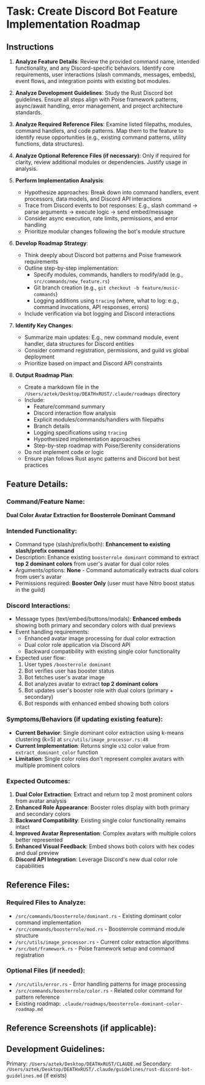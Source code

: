 # Task: Create Discord Bot Feature Implementation Roadmap

## Instructions

1. **Analyze Feature Details**: Review the provided command name, intended functionality, and any Discord-specific behaviors. Identify core requirements, user interactions (slash commands, messages, embeds), event flows, and integration points with existing bot modules.

2. **Analyze Development Guidelines**: Study the Rust Discord bot guidelines. Ensure all steps align with Poise framework patterns, async/await handling, error management, and project architecture standards.

3. **Analyze Required Reference Files**: Examine listed filepaths, modules, command handlers, and code patterns. Map them to the feature to identify reuse opportunities (e.g., existing command patterns, utility functions, data structures).

4. **Analyze Optional Reference Files (if necessary)**: Only if required for clarity, review additional modules or dependencies. Justify usage in analysis.

5. **Perform Implementation Analysis**:
   - Hypothesize approaches: Break down into command handlers, event processors, data models, and Discord API interactions
   - Trace from Discord events to bot responses: E.g., slash command → parse arguments → execute logic → send embed/message
   - Consider async execution, rate limits, permissions, and error handling
   - Prioritize modular changes following the bot's module structure

6. **Develop Roadmap Strategy**:
   - Think deeply about Discord bot patterns and Poise framework requirements
   - Outline step-by-step implementation: 
     - Specify modules, commands, handlers to modify/add (e.g., `src/commands/new_feature.rs`)
     - Git branch creation (e.g., `git checkout -b feature/music-commands`)
     - Logging additions using `tracing` (where, what to log: e.g., command invocations, API responses, errors)
   - Include verification via bot logging and Discord interactions

7. **Identify Key Changes**:
   - Summarize main updates: E.g., new command module, event handler, data structures for Discord entities
   - Consider command registration, permissions, and guild vs global deployment
   - Prioritize based on impact and Discord API constraints

8. **Output Roadmap Plan**:
   - Create a markdown file in the `/Users/aztek/Desktop/DEATHxRUST/.claude/roadmaps` directory
   - Include: 
     - Feature/command summary
     - Discord interaction flow analysis
     - Explicit modules/commands/handlers with filepaths
     - Branch details
     - Logging specifications using `tracing`
     - Hypothesized implementation approaches
     - Step-by-step roadmap with Poise/Serenity considerations
   - Do not implement code or logic
   - Ensure plan follows Rust async patterns and Discord bot best practices

## Feature Details:

### Command/Feature Name:
**Dual Color Avatar Extraction for Boosterrole Dominant Command**

### Intended Functionality:
- Command type (slash/prefix/both): **Enhancement to existing slash/prefix command**
- Description: Enhance existing `boosterrole dominant` command to extract **top 2 dominant colors** from user's avatar for dual color roles
- Arguments/options: **None** - Command automatically extracts dual colors from user's avatar
- Permissions required: **Booster Only** (user must have Nitro boost status in the guild)

### Discord Interactions:
- Message types (text/embed/buttons/modals): **Enhanced embeds** showing both primary and secondary colors with dual previews
- Event handling requirements: 
  - Enhanced avatar image processing for dual color extraction
  - Dual color role application via Discord API
  - Backward compatibility with existing single color functionality
- Expected user flow:
  1. User types `/boosterrole dominant`
  2. Bot verifies user has booster status
  3. Bot fetches user's avatar image
  4. Bot analyzes avatar to extract **top 2 dominant colors**
  5. Bot updates user's booster role with dual colors (primary + secondary)
  6. Bot responds with enhanced embed showing both colors

### Symptoms/Behaviors (if updating existing feature):
- **Current Behavior**: Single dominant color extraction using k-means clustering (k=5) at `src/utils/image_processor.rs:48`
- **Current Implementation**: Returns single `u32` color value from `extract_dominant_color` function
- **Limitation**: Single color roles don't represent complex avatars with multiple prominent colors

### Expected Outcomes:
1. **Dual Color Extraction**: Extract and return top 2 most prominent colors from avatar analysis
2. **Enhanced Role Appearance**: Booster roles display with both primary and secondary colors
3. **Backward Compatibility**: Existing single color functionality remains intact
4. **Improved Avatar Representation**: Complex avatars with multiple colors better represented
5. **Enhanced Visual Feedback**: Embed shows both colors with hex codes and dual preview
6. **Discord API Integration**: Leverage Discord's new dual color role capabilities





## Reference Files:

### Required Files to Analyze:
- `/src/commands/boosterrole/dominant.rs` - Existing dominant color command implementation
- `/src/commands/boosterrole/mod.rs` - Boosterrole command module structure
- `/src/utils/image_processor.rs` - Current color extraction algorithms
- `/src/bot/framework.rs` - Poise framework setup and command registration

### Optional Files (if needed):
- `/src/utils/error.rs` - Error handling patterns for image processing
- `/src/commands/boosterrole/color.rs` - Related color command for pattern reference
- Existing roadmap: `.claude/roadmaps/boosterrole-dominant-color-roadmap.md`

## Reference Screenshots (if applicable):







## Development Guidelines:

Primary: `/Users/aztek/Desktop/DEATHxRUST/CLAUDE.md`
Secondary: `/Users/aztek/Desktop/DEATHxRUST/.claude/guidelines/rust-discord-bot-guidelines.md` (if exists)

